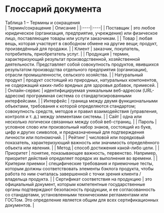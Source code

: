# Глоссарий документа
 
Таблица 1 – Термины и сокращения  
| Термин/сокращение | Описание |
|:----|:----|
| Поставщик | это любое юридическое (организация, предприятие, учреждение) или физическое лицо, поставляющее товары или услуги заказчикам. |
| Товар | любая вещь, которая участвует в свободном обмене на другие вещи; продукт, произведённый для продажи.  |
| Клиент | заказчик, покупатель, потребитель, приобретатель услуг. |
| Продукция | термин, характеризующий результат производственной, хозяйственной деятельности. Представляет собой совокупность продуктов, явившихся результатом производства отдельного предприятия (организации), отрасли промышленности, сельского хозяйства. |
| Натуральный продукт | продукт состоящий из природных, натуральных компонентов, не содержащий каких-либо вредных для здоровья добавок, примесей. |
| Онлайн-сервис | идентифицируемая уникальным веб-адресом (URL-адресом) программная система со стандартизированными интерфейсами. |
| Интерфейс | граница между двумя функциональными объектами, требования к которой определяются стандартом; совокупность средств, методов и правил взаимодействия (управления, контроля и т. д.) между элементами системы. |
| Сайт | одна или несколько логически связанных между собой веб-страниц. |
| Пароль | условное слово или произвольный набор знаков, состоящий из букв, цифр и других символов, и предназначенный для подтверждения личности или полномочий. |
| Рейтинг | числовой или порядковый показатель, характеризующий важность или значимость определённого объекта или явления. |
| Метод | способ достижения какой-либо цели. |
| Приоритет | понятие, показывающее важность, первенство. Например, приоритет действий определяет порядок их выполнения во времени. |
| Критерии приемки | специфические требования и приемочные тесты, которым должны соответствовать элементы бэклога продукта, чтобы работа по ним считалась завершенной с точки зрения клиента / владельца продукта. |
| Сертификат соответствия на продукцию | это официальный документ, которым компетентные государственные органы подтверждают безопасность продукции, и ее согласованность со стандартами, установленными техническими регламентами или ГОСТом. Это определение является общим для всех сертификационных документов. |